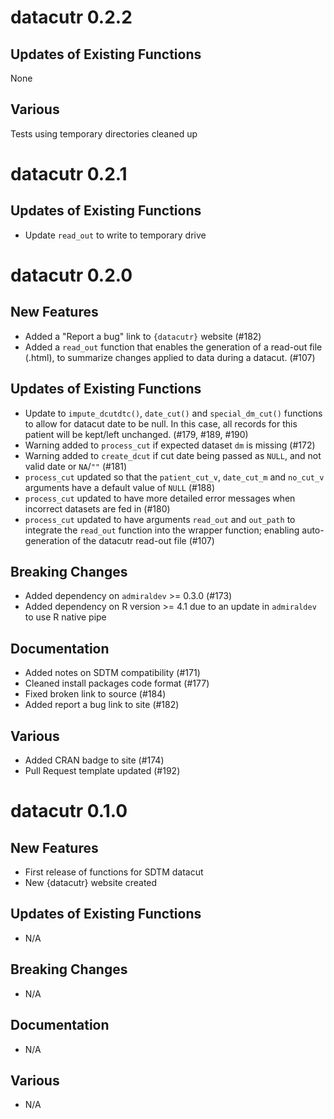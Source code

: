 # datacutr 0.2.2

## Updates of Existing Functions
None

## Various
Tests using temporary directories cleaned up

# datacutr 0.2.1

## Updates of Existing Functions
- Update `read_out` to write to temporary drive

# datacutr 0.2.0

## New Features
- Added a "Report a bug" link to `{datacutr}` website (#182)
- Added a `read_out` function that enables the generation of a read-out file (.html), to summarize changes applied to data during a datacut. (#107)

## Updates of Existing Functions
- Update to `impute_dcutdtc()`, `date_cut()` and `special_dm_cut()` functions to allow for 
datacut date to be null. In this case, all records for this patient 
will be kept/left unchanged. (#179, #189, #190)
- Warning added to `process_cut` if expected dataset `dm` is missing (#172)
- Warning added to `create_dcut` if cut date being passed as `NULL`, 
and not valid date or `NA`/`""` (#181)
- `process_cut` updated so that the `patient_cut_v`, `date_cut_m` and `no_cut_v`
arguments have a default value of `NULL` (#188)
- `process_cut` updated to have more detailed error messages when incorrect datasets 
are fed in (#180)
- `process_cut` updated to have arguments `read_out` and `out_path` to integrate the `read_out` function into the wrapper function; enabling auto-generation of the datacutr read-out file (#107)

## Breaking Changes
- Added dependency on `admiraldev` >= 0.3.0 (#173)
- Added dependency on R version >= 4.1 due to an update in `admiraldev` to use R native pipe

## Documentation
- Added notes on SDTM compatibility (#171)
- Cleaned install packages code format (#177)
- Fixed broken link to source (#184)
- Added report a bug link to site (#182)

## Various
- Added CRAN badge to site (#174)
- Pull Request template updated (#192)

# datacutr 0.1.0

## New Features
- First release of functions for SDTM datacut
- New {datacutr} website created

## Updates of Existing Functions
- N/A

## Breaking Changes
- N/A

## Documentation
- N/A

## Various
- N/A

